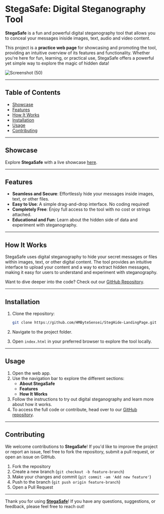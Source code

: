 # StegaSafe: Digital Steganography Tool


**StegaSafe** is a fun and powerful digital steganography tool that allows you to conceal your messages iniside images, text, audio and video content.

This project is a **practice web page** for showcasing and promoting the tool, providing an intuitive overview of its features and functionality. Whether you're here for fun, learning, or practical use, StegaSafe offers a powerful yet simple way to explore the magic of hidden data!

![Screenshot (50)](https://github.com/user-attachments/assets/c7df54c3-90c2-4fb9-b244-1b472be0f7fb)

---

## Table of Contents
- [Showcase](#showcase)
- [Features](#features)
- [How It Works](#how-it-works)
- [Installation](#installation)
- [Usage](#usage)
- [Contributing](#contributing)

---

## Showcase

Explore **StegaSafe** with a live showcase [here](https://hmbytesensei.github.io/LandingPage-StegHide/).

---

## Features

- **Seamless and Secure**: Effortlessly hide your messages inside images, text, or other files.
- **Easy to Use**: A simple drag-and-drop interface. No coding required!
- **Completely Free**: Enjoy full access to the tool with no cost or strings attached.
- **Educational and Fun**: Learn about the hidden side of data and experiment with steganography.

---

## How It Works

StegaSafe uses digital steganography to hide your secret messages or files within images, text, or other digital content. The tool provides an intuitive interface to upload your content and a way to extract hidden messages, making it easy for users to understand and experiment with steganography.

Want to dive deeper into the code? Check out our [GitHub Repository](https://github.com/HMByteSensei/Digital-Steganography).

---

## Installation

1. Clone the repository:
    ```bash
    git clone https://github.com/HMByteSensei/StegHide-LandingPage.git
    ```

2. Navigate to the project folder.

3. Open `index.html` in your preferred browser to explore the tool locally.

---

## Usage

1. Open the web app.
2. Use the navigation bar to explore the different sections:
    - **About StegaSafe**
    - **Features**
    - **How It Works**
3. Follow the instructions to try out digital steganography and learn more about how it works.
4. To access the full code or contribute, head over to our [GitHub repository](https://github.com/HMByteSensei/Digital-Steganography).

---

## Contributing

We welcome contributions to **StegaSafe**! If you'd like to improve the project or report an issue, feel free to fork the repository, submit a pull request, or open an issue on GitHub.

1. Fork the repository
2. Create a new branch (`git checkout -b feature-branch`)
3. Make your changes and commit (`git commit -am 'Add new feature'`)
4. Push to the branch (`git push origin feature-branch`)
5. Open a Pull Request

---

Thank you for using [**StegaSafe**](https://github.com/HMByteSensei/Digital-Steganography)! If you have any questions, suggestions, or feedback, please feel free to reach out!
